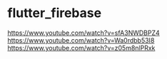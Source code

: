 # flutter_firebase

https://www.youtube.com/watch?v=sfA3NWDBPZ4
https://www.youtube.com/watch?v=Wa0rdbb53I8
https://www.youtube.com/watch?v=z05m8nlPRxk